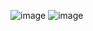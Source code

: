 ![image](https://github.com/user-attachments/assets/4bd727d6-0a13-4419-b11c-46e51af4825f)
![image](https://github.com/user-attachments/assets/e77c150b-6fa1-4279-91e3-6a3f19ce453b)

